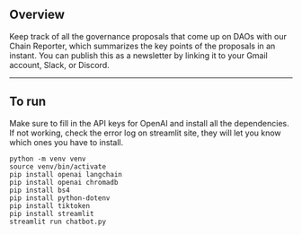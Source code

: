 ## Overview

Keep track of all the governance proposals that come up on DAOs with our Chain Reporter, which summarizes the key points of the proposals in an instant. You can publish this as a newsletter by linking it to your Gmail account, Slack, or Discord.

---

## To run

Make sure to fill in the API keys for OpenAI and install all the dependencies. If not working, check the error log on streamlit site, they will let you know which ones you have to install.

```
python -m venv venv
source venv/bin/activate
pip install openai langchain
pip install openai chromadb
pip install bs4
pip install python-dotenv
pip install tiktoken
pip install streamlit
streamlit run chatbot.py
```
